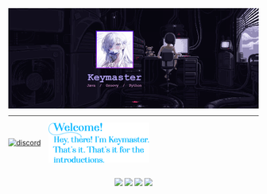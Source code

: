 <img src="background.gif" align="center" />

<hr />

<div>
  <a href="https://youtu.be/dQw4w9WgXcQ"><img align="center" src="https://lanyard-profile-readme.vercel.app/api/784162317079281685" alt="discord" width="50%" /></a>&nbsp;&nbsp;&nbsp;
  <a href="https://i.redd.it/q01lsl638vg71.png"><img align="center" src="./intro.png" alt="greet" width="40%" /></a>
</div>

<br />

<p align="center">
  <a href="https://discord.com/users/784162317079281685" target"blank_"><img src="https://img.shields.io/badge/Discord%20-7289DA.svg?&style=for-the-badge&logo=discord&logoColor=white"></a>
  <a href="https://www.github.com/heretickeymaker" target"blank_"><img src="https://img.shields.io/badge/GitHub%20-191717.svg?&style=for-the-badge&logo=github&logoColor=white"></a>
  <a href="https://open.spotify.com/user/0zghyzmplyhbpbam3p6p8koz3" target"blank_"><img src="https://img.shields.io/badge/Spotify%20-1ed760.svg?&style=for-the-badge&logo=spotify&logoColor=white"></a>
  <a href="mailto:noname.confused.biswas@gmail.com" target"blank_"><img src="https://img.shields.io/badge/Gmail-D14836?style=for-the-badge&logo=gmail&logoColor=white"></a>
</div>
